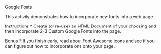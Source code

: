 Google Fonts

This activity demonstrates how to incorporate new fonts into a web page.

Instructions
        * Create (or re-use) an HTML Document of your choosing and then incorporate 2-3 Custom Google Fonts into the page. 

Bonus
        * If you finish early, read about Font Awesome icons and see if you can figure out how to incorporate one onto your page.